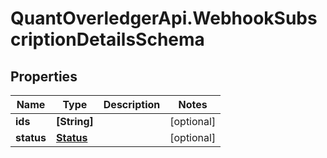 # QuantOverledgerApi.WebhookSubscriptionDetailsSchema

## Properties

Name | Type | Description | Notes
------------ | ------------- | ------------- | -------------
**ids** | **[String]** |  | [optional] 
**status** | [**Status**](Status.md) |  | [optional] 


